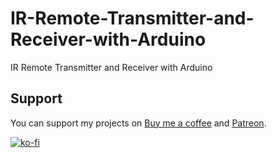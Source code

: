 # IR-Remote-Transmitter-and-Receiver-with-Arduino
 IR Remote Transmitter and Receiver with Arduino


## Support
You can support my projects on [Buy me a coffee](https://www.buymeacoffee.com/pramuditharidma) and [Patreon](https://patreon.com/mercurylabs?utm_medium=unknown&utm_source=join_link&utm_campaign=creatorshare_creator&utm_content=copyLink).

[![ko-fi](https://ko-fi.com/img/githubbutton_sm.svg)](https://ko-fi.com/N4N1ZJHWO)

